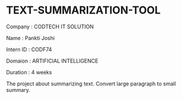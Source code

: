 # TEXT-SUMMARIZATION-TOOL

Company : CODTECH IT SOLUTION

Name : Pankti Joshi

Intern ID : CODF74

Domaion : ARTIFICIAL INTELLIGENCE

Duration : 4 weeks

The project about summarizing text. Convert large paragraph to small summary.
